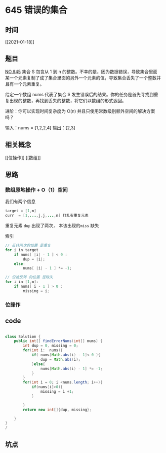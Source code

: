 
# 645 错误的集合
## 时间
[[2021-01-18]]
## 题目
[NO.645](https://leetcode-cn.com/problems/set-mismatch/solution/cuo-wu-de-ji-he-by-leetcode/)
集合 S 包含从 1 到 n 的整数。不幸的是，因为数据错误，导致集合里面某一个元素复制了成了集合里面的另外一个元素的值，导致集合丢失了一个整数并且有一个元素重复。

给定一个数组 nums 代表了集合 S 发生错误后的结果。你的任务是首先寻找到重复出现的整数，再找到丢失的整数，将它们以数组的形式返回。

进阶：你可以实现时间复杂度为 O(n) 并且只使用常数级别额外空间的解决方案吗？

输入：nums = [1,2,2,4]
输出：[2,3]
## 相关概念
[[位操作]]
[[数组]]

## 思路
### 数组原地操作 + O（1）空间
我们有两个信息
```java
target = [1,n]
curr  = [1,...,j,j,...,n] 打乱有重复元素
```
重复元素 `dup` 出现了两次， 本该出现的`miss` 缺失

索引
```java
// 反转两次的位置 是重复
for i in target
    if nums[ |i| - 1 ] < 0 :
        dup = |i|;
    else:
        nums[ |i| - 1 ] *= -1;

// 没被反转 的位置 是缺失
for i in [1,n]:
    if nums[ i - 1 ] > 0 :
        missing = i;
```

### 位操作




## code
```java

class Solution {
    public int[] findErrorNums(int[] nums) {
        int dup = 0, missing = 0;
        for(int i:  nums){
            if( nums[Math.abs(i) - 1]< 0 ){
                dup = Math.abs(i);
            }else{
                nums[Math.abs(i) - 1] *= -1;
            }
        }
        for(int i = 0; i <nums.length; i++){
            if(nums[i]>0){
                missing = i +1;
            }

        }
        return new int[]{dup, missing};

    }
}
/
```
## 坑点
